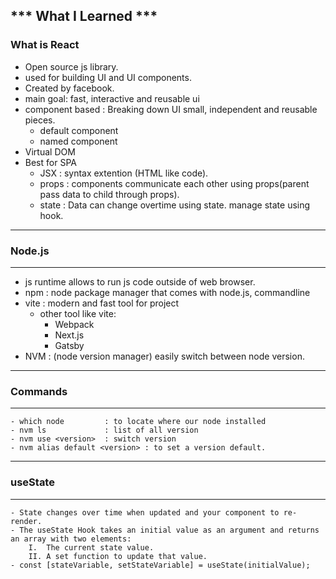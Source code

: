 *** What I Learned *** 
--- 

### What is React 

- Open source js library.
- used for building UI and UI components.
- Created by facebook.
- main goal: fast, interactive and reusable ui 
- component based : Breaking down UI small, independent and reusable pieces.
    - default component
    - named component
- Virtual DOM
- Best for SPA 
    - JSX   : syntax extention (HTML like code).
    - props : components communicate each other using props(parent pass data to child through props). 
    - state : Data can change overtime using state. manage state using hook. 

--- 
### Node.js 
--- 
- js runtime allows to run js code outside of web browser.
- npm   : node package manager that comes with node.js, commandline
- vite  : modern and fast tool for project 
    - other tool like vite:
        - Webpack 
        - Next.js 
        - Gatsby 
- NVM   : (node version manager) easily switch between node version.
--- 
### Commands 
--- 
    - which node         : to locate where our node installed 
    - nvm ls             : list of all version 
    - nvm use <version>  : switch version 
    - nvm alias default <version> : to set a version default. 

--- 
### useState 
--- 
    - State changes over time when updated and your component to re-render.
    - The useState Hook takes an initial value as an argument and returns an array with two elements:
        I.  The current state value.
        II. A set function to update that value. 
    - const [stateVariable, setStateVariable] = useState(initialValue);

